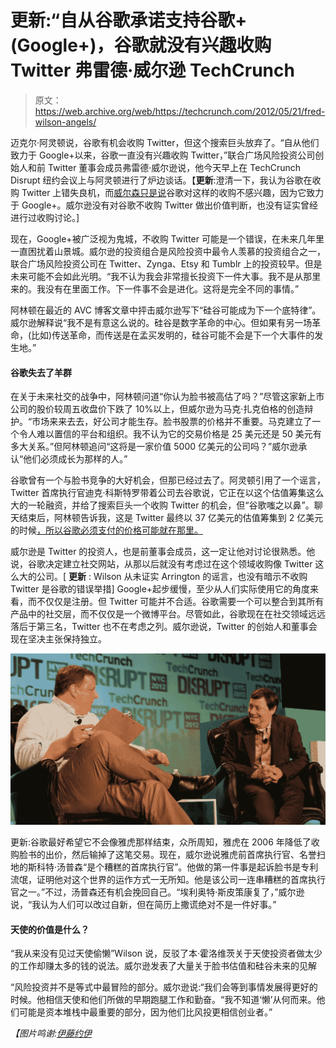 # 更新:“自从谷歌承诺支持谷歌+(Google+)，谷歌就没有兴趣收购 Twitter 弗雷德·威尔逊 TechCrunch

> 原文：<https://web.archive.org/web/https://techcrunch.com/2012/05/21/fred-wilson-angels/>

迈克尔·阿灵顿说，谷歌有机会收购 Twitter，但这个搜索巨头放弃了。“自从他们致力于 Google+以来，谷歌一直没有兴趣收购 Twitter，”联合广场风险投资公司创始人和前 Twitter 董事会成员弗雷德·威尔逊说，他今天早上在 TechCrunch Disrupt 纽约会议上与阿灵顿进行了炉边谈话。【**更新**:澄清一下，我认为谷歌在收购 Twitter 上错失良机，而[威尔森只是说](https://web.archive.org/web/20221208211857/http://www.avc.com/a_vc/2012/05/setting-the-record-straight.html)谷歌对这样的收购不感兴趣，因为它致力于 Google+。威尔逊没有对谷歌不收购 Twitter 做出价值判断，也没有证实曾经进行过收购讨论。]

现在，Google+被广泛视为鬼城，不收购 Twitter 可能是一个错误，在未来几年里一直困扰着山景城。威尔逊的投资组合是风险投资中最令人羡慕的投资组合之一，联合广场风险投资公司在 Twitter、Zynga、Etsy 和 Tumblr 上的投资较早。但是未来可能不会如此光明。“我不认为我会非常擅长投资下一件大事。我不是从那里来的。我没有在里面工作。下一件事不会是进化。这将是完全不同的事情。”

阿林顿在最近的 AVC 博客文章中抨击威尔逊写下“硅谷可能成为下一个底特律”。威尔逊解释说“我不是有意这么说的。硅谷是数字革命的中心。但如果有另一场革命，(比如)传送革命，而传送是在孟买发明的，硅谷可能不会是下一个大事件的发生地。”

#### 谷歌失去了羊群

在关于未来社交的战争中，阿林顿问道“你认为脸书被高估了吗？”尽管这家新上市公司的股价较周五收盘价下跌了 10%以上，但威尔逊为马克·扎克伯格的创造辩护。“市场来来去去，好公司才能生存。脸书股票的价格并不重要。马克建立了一个令人难以置信的平台和组织。我不认为它的交易价格是 25 美元还是 50 美元有多大关系。”但阿林顿追问“这将是一家价值 5000 亿美元的公司吗？”威尔逊承认“他们必须成长为那样的人。”

谷歌曾有一个与脸书竞争的大好机会，但那已经过去了。阿灵顿引用了一个谣言，Twitter 首席执行官迪克·科斯特罗带着公司去谷歌说，它正在以这个估值筹集这么大的一轮融资，并给了搜索巨头一个收购 Twitter 的机会，但“谷歌嗤之以鼻”。聊天结束后，阿林顿告诉我，这是 Twitter 最终以 37 亿美元的估值筹集到 2 亿美元的时候[，所以谷歌必须支付的价格可能就在那里。](https://web.archive.org/web/20221208211857/https://beta.techcrunch.com/2010/12/15/the-smoke-has-cleared-twitter-now-worth-3-7-billion-gets-200-million-and-two-new-board-members/)

威尔逊是 Twitter 的投资人，也是前董事会成员，这一定让他对讨论很熟悉。他说，谷歌决定建立社交网站，从那以后就没有考虑过在这个领域收购像 Twitter 这么大的公司。[ **更新** : Wilson 从未证实 Arrington 的谣言，也没有暗示不收购 Twitter 是谷歌的错误举措] Google+起步缓慢，至少从人们实际使用它的角度来看，而不仅仅是注册。但 Twitter 可能并不合适。谷歌需要一个可以整合到其所有产品中的社交层，而不仅仅是一个微博平台。尽管如此，谷歌现在在社交领域远远落后于第三名，Twitter 也不在考虑之列。威尔逊说，Twitter 的创始人和董事会现在坚决主张保持独立。

![](img/8c434816316cbf03fee1b320d8d9e48b.png "Fred Wilson and Michael Arrington Disrupt")

更新:谷歌最好希望它不会像雅虎那样结束，众所周知，雅虎在 2006 年降低了收购脸书的出价，然后输掉了这笔交易。现在，威尔逊说雅虎前首席执行官、名誉扫地的斯科特·汤普森“是个糟糕的首席执行官”。他做的第一件事是起诉脸书是专利流氓，证明他对这个世界的运作方式一无所知。他是该公司一连串糟糕的首席执行官之一。”不过，汤普森还有机会挽回自己。“埃利奥特·斯皮策康复了，”威尔逊说，“我认为人们可以改过自新，但在简历上撒谎绝对不是一件好事。”

#### 天使的价值是什么？

“我从来没有见过天使偷懒”Wilson 说，反驳了本·霍洛维茨关于天使投资者做太少的工作却赚太多的钱的说法。威尔逊发表了大量关于脸书估值和硅谷未来的见解

“风险投资并不是等式中最冒险的部分。威尔逊说:“我们会等到事情发展得更好的时候。他相信天使和他们所做的早期跑腿工作和勤奋。“我不知道‘懒’从何而来。他们可能是资本堆栈中最重要的部分，因为他们比风投更相信创业者。”

*【图片鸣谢:[伊藤约伊](https://web.archive.org/web/20221208211857/http://www.fotopedia.com/users/joi)*
